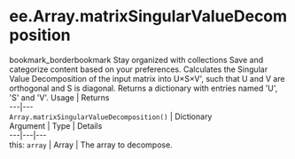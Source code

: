 
#  ee.Array.matrixSingularValueDecomposition
bookmark_borderbookmark Stay organized with collections  Save and categorize content based on your preferences. 
Calculates the Singular Value Decomposition of the input matrix into U×S×V', such that U and V are orthogonal and S is diagonal. Returns a dictionary with entries named 'U', 'S' and 'V'.
Usage | Returns  
---|---  
`Array.matrixSingularValueDecomposition()` | Dictionary  
Argument | Type | Details  
---|---|---  
this: `array` | Array | The array to decompose.  
